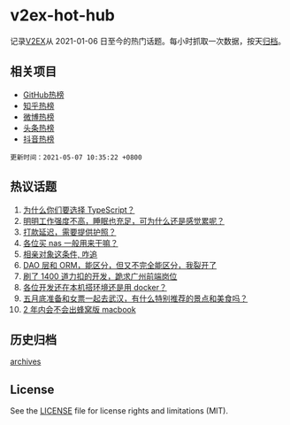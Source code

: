 # v2ex-hot-hub

 记录[V2EX](https://www.v2ex.com/)从 2021-01-06 日至今的热门话题。每小时抓取一次数据，按天[归档](archives)。
 
 ## 相关项目

- [GitHub热榜](https://github.com/snaildev/github-hot-hub)
- [知乎热榜](https://github.com/snaildev/zhihu-hot-hub)
- [微博热榜](https://github.com/snaildev/weibo-hot-hub)
- [头条热榜](https://github.com/snaildev/toutiao-hot-hub)
- [抖音热榜](https://github.com/snaildev/douyin-hot-hub)


 `更新时间：2021-05-07 10:35:22 +0800`

## 热议话题

1. [为什么你们要选择 TypeScript？](https://www.v2ex.com/t/775169)
1. [明明工作强度不高，睡眠也充足，可为什么还是感觉累呢？](https://www.v2ex.com/t/775166)
1. [打款延迟，需要提供护照？](https://www.v2ex.com/t/775129)
1. [各位买 nas 一般用来干嘛？](https://www.v2ex.com/t/775159)
1. [相亲对象这条件, 咋追](https://www.v2ex.com/t/775317)
1. [DAO 层和 ORM，能区分，但又不完全能区分，我裂开了](https://www.v2ex.com/t/775162)
1. [刷了 1400 道力扣的开发，跪求广州前端岗位](https://www.v2ex.com/t/775284)
1. [各位开发还在本机搭环境还是用 docker？](https://www.v2ex.com/t/775224)
1. [五月底准备和女票一起去武汉，有什么特别推荐的景点和美食吗？](https://www.v2ex.com/t/775200)
1. [2 年内会不会出蜂窝版 macbook](https://www.v2ex.com/t/775184)

## 历史归档

[archives](archives)

## License

See the [LICENSE](LICENSE) file for license rights and limitations (MIT).
